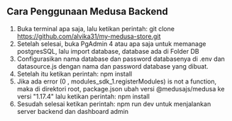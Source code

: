 ## Cara Penggunaan Medusa Backend
1. Buka terminal apa saja, lalu ketikan perintah: git clone https://github.com/alvika31/my-medusa-store.git
2. Setelah selesai, buka PgAdmin 4 atau apa saja untuk memanage postgresSQL, lalu import database, database ada di Folder DB
3. Configurasikan nama database dan password databasenya di .env dan datasource.js dengan nama dan password database yang dibuat.
4. Setelah itu ketikan perintah: npm install
5. Jika ada error (0 , modules_sdk_1.registerModules) is not a function, maka di direktori root, package.json ubah versi @medusajs/medusa ke versi "1.17.4" lalu ketikan perintah: npm install
6. Sesudah selesai ketikan perintah: npm run dev untuk menjalankan server backend dan dashboard admin
